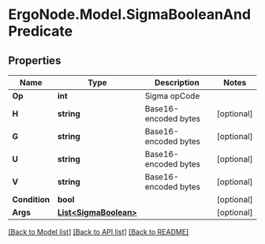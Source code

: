 # ErgoNode.Model.SigmaBooleanAndPredicate

## Properties

Name | Type | Description | Notes
------------ | ------------- | ------------- | -------------
**Op** | **int** | Sigma opCode | 
**H** | **string** | Base16-encoded bytes | [optional] 
**G** | **string** | Base16-encoded bytes | [optional] 
**U** | **string** | Base16-encoded bytes | [optional] 
**V** | **string** | Base16-encoded bytes | [optional] 
**Condition** | **bool** |  | [optional] 
**Args** | [**List&lt;SigmaBoolean&gt;**](SigmaBoolean.md) |  | [optional] 

[[Back to Model list]](../README.md#documentation-for-models) [[Back to API list]](../README.md#documentation-for-api-endpoints) [[Back to README]](../README.md)

